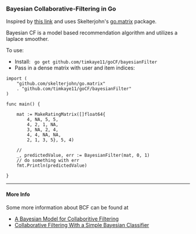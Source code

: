 ### Bayesian Collaborative-Filtering in Go

Inspired by [this link](http://www.hindawi.com/journals/aai/2009/421425/) and uses Skelterjohn's [go.matrix](http://github.com/skelterjohn/go.matrix) package.

Bayesian CF is a model based recommendation algorithm and utilizes a laplace smoother. 

To use:
 - Install: ``` go get github.com/timkaye11/goCF/bayesianFilter```
 -  Pass in a dense matrix with user and item indices:
```
import (
	"github.com/skelterjohn/go.matrix"
	. "github.com/timkaye11/goCF/bayesianFilter"
)

func main() {

	mat := MakeRatingMatrix([]float64{
		4, NA, 5, 5,
		4, 2, 1, NA,
		3, NA, 2, 4,
		4, 4, NA, NA,
		2, 1, 3, 5}, 5, 4)
	
	// 
	_, predictedValue, err := BayesianFilter(mat, 0, 1)
	// do something with err
	fmt.Println(predictedValue)

}
```

---
 
#### More Info
Some more information about BCF can be found at
 - [A Bayesian Model for Collaboritive Filtering](http://www-stat.wharton.upenn.edu/~edgeorge/Research_papers/Bcollab.pdf)
 - [Collaborative Filtering With a Simple Bayesian Classifier](http://www.ics.uci.edu/~pazzani/Publications/IPSJ.pdf)


